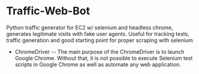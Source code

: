 # Traffic-Web-Bot

Python traffic generator for EC2 w/ selenium and headless chrome, generates legitimate visits with fake user agents. Useful for tracking tests, traffic generation and good starting point for proper scraping with selenium

- ChromeDriver 
-- The main purpose of the ChromeDriver is to launch Google Chrome. Without that, it is not possible to execute Selenium test scripts in Google Chrome as well as automate any web application.
